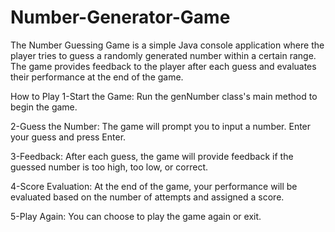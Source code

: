 # Number-Generator-Game

The Number Guessing Game is a simple Java console application where the player tries to guess a randomly generated number within a certain range. The game provides feedback to the player after each guess and evaluates their performance at the end of the game.

How to Play
1-Start the Game: Run the genNumber class's main method to begin the game.

2-Guess the Number: The game will prompt you to input a number. Enter your guess and press Enter.

3-Feedback: After each guess, the game will provide feedback if the guessed number is too high, too low, or correct.

4-Score Evaluation: At the end of the game, your performance will be evaluated based on the number of attempts and assigned a score.

5-Play Again: You can choose to play the game again or exit.
